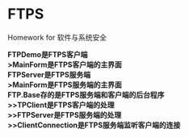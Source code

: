 # FTPS
Homework for 软件与系统安全



<b>FTPDemo是FTPS客户端</bl>
<br>>MainForm是FTPS客户端的主界面
<br><b>FTPServer是FTPS服务端</b>
<br>>MainForm是FTPS服务端的主界面
<br><b>FTP.Base存的是FTPS服务端和客户端的后台程序</b>
<br>>>TPClient是FTPS客户端的处理
<br>>>FTPServer是FTPS服务端的处理
<br>>>ClientConnection是FTPS服务端监听客户端的连接
